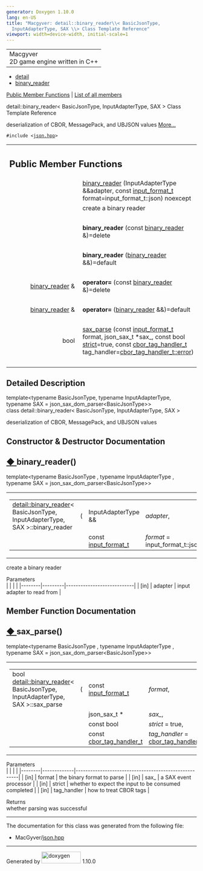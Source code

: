 ```yaml
---
generator: Doxygen 1.10.0
lang: en-US
title: "Macgyver: detail::binary_reader\\< BasicJsonType,
  InputAdapterType, SAX \\> Class Template Reference"
viewport: width=device-width, initial-scale=1
---
```


<div id="top">

<div id="titlearea">

<table data-cellspacing="0" data-cellpadding="0">
<colgroup>
<col style="width: 100%" />
</colgroup>
<tbody>
<tr id="projectrow" class="odd">
<td id="projectalign"><div id="projectname">
Macgyver
</div>
<div id="projectbrief">
2D game engine written in C++
</div></td>
</tr>
</tbody>
</table>

</div>

<div id="main-nav">

</div>

<div id="nav-path" class="navpath">

- <a href="namespacedetail.html" class="el">detail</a>
- <a href="classdetail_1_1binary__reader.html"
  class="el">binary_reader</a>

</div>

</div>

<div class="header">

<div class="summary">

[Public Member Functions](#pub-methods) \| [List of all
members](classdetail_1_1binary__reader-members.html)

</div>

<div class="headertitle">

<div class="title">

detail::binary_reader\< BasicJsonType, InputAdapterType, SAX \> Class
Template Reference

</div>

</div>

</div>

<div class="contents">

deserialization of CBOR, MessagePack, and UBJSON values
[More...](#details)

`#include <`<a href="json_8hpp_source.html" class="el"><code>json.hpp</code></a>`>`

<table class="memberdecls">
<colgroup>
<col style="width: 50%" />
<col style="width: 50%" />
</colgroup>
<tbody>
<tr class="odd heading">
<td colspan="2"><h2 id="public-member-functions"
class="groupheader"><span id="pub-methods"></span> Public Member
Functions</h2></td>
</tr>
<tr id="r_a5dc3e9216177efe30686876d3faccf52"
class="even memitem:a5dc3e9216177efe30686876d3faccf52">
<td class="memItemLeft" style="text-align: right;"
data-valign="top"> </td>
<td class="memItemRight" data-valign="bottom"><a
href="#a5dc3e9216177efe30686876d3faccf52" class="el">binary_reader</a>
(InputAdapterType &amp;&amp;adapter, const <a
href="namespacedetail.html#a0ab3b338d0eadc6890b72cccef0ea04f"
class="el">input_format_t</a> format=input_format_t::json) noexcept</td>
</tr>
<tr class="odd memdesc:a5dc3e9216177efe30686876d3faccf52">
<td class="mdescLeft"> </td>
<td class="mdescRight">create a binary reader<br />
</td>
</tr>
<tr class="even separator:a5dc3e9216177efe30686876d3faccf52">
<td colspan="2" class="memSeparator"> </td>
</tr>
<tr id="r_a03d3ad5fd319550b8ca4e54ddcf46ba0"
class="odd memitem:a03d3ad5fd319550b8ca4e54ddcf46ba0">
<td class="memItemLeft" style="text-align: right;"
data-valign="top"><span id="a03d3ad5fd319550b8ca4e54ddcf46ba0"></span>
 </td>
<td class="memItemRight"
data-valign="bottom"><strong>binary_reader</strong> (const <a
href="classdetail_1_1binary__reader.html" class="el">binary_reader</a>
&amp;)=delete</td>
</tr>
<tr class="even separator:a03d3ad5fd319550b8ca4e54ddcf46ba0">
<td colspan="2" class="memSeparator"> </td>
</tr>
<tr id="r_a4197fcaec6f876fd9019c0f6a48c7f0d"
class="odd memitem:a4197fcaec6f876fd9019c0f6a48c7f0d">
<td class="memItemLeft" style="text-align: right;"
data-valign="top"><span id="a4197fcaec6f876fd9019c0f6a48c7f0d"></span>
 </td>
<td class="memItemRight"
data-valign="bottom"><strong>binary_reader</strong> (<a
href="classdetail_1_1binary__reader.html" class="el">binary_reader</a>
&amp;&amp;)=default</td>
</tr>
<tr class="even separator:a4197fcaec6f876fd9019c0f6a48c7f0d">
<td colspan="2" class="memSeparator"> </td>
</tr>
<tr id="r_a66cae2a279b02a0f575866d7c26445bc"
class="odd memitem:a66cae2a279b02a0f575866d7c26445bc">
<td class="memItemLeft" style="text-align: right;"
data-valign="top"><span id="a66cae2a279b02a0f575866d7c26445bc"></span>
<a href="classdetail_1_1binary__reader.html"
class="el">binary_reader</a> &amp; </td>
<td class="memItemRight" data-valign="bottom"><strong>operator=</strong>
(const <a href="classdetail_1_1binary__reader.html"
class="el">binary_reader</a> &amp;)=delete</td>
</tr>
<tr class="even separator:a66cae2a279b02a0f575866d7c26445bc">
<td colspan="2" class="memSeparator"> </td>
</tr>
<tr id="r_afe5457eb25503d02f42d4e558dbbf554"
class="odd memitem:afe5457eb25503d02f42d4e558dbbf554">
<td class="memItemLeft" style="text-align: right;"
data-valign="top"><span id="afe5457eb25503d02f42d4e558dbbf554"></span>
<a href="classdetail_1_1binary__reader.html"
class="el">binary_reader</a> &amp; </td>
<td class="memItemRight" data-valign="bottom"><strong>operator=</strong>
(<a href="classdetail_1_1binary__reader.html"
class="el">binary_reader</a> &amp;&amp;)=default</td>
</tr>
<tr class="even separator:afe5457eb25503d02f42d4e558dbbf554">
<td colspan="2" class="memSeparator"> </td>
</tr>
<tr id="r_a8e1b5452ae426e1d7b48761859e7f52d"
class="odd memitem:a8e1b5452ae426e1d7b48761859e7f52d">
<td class="memItemLeft" style="text-align: right;"
data-valign="top">bool </td>
<td class="memItemRight" data-valign="bottom"><a
href="#a8e1b5452ae426e1d7b48761859e7f52d" class="el">sax_parse</a>
(const <a href="namespacedetail.html#a0ab3b338d0eadc6890b72cccef0ea04f"
class="el">input_format_t</a> format, json_sax_t *sax_, const bool <a
href="namespacedetail.html#abe7cfa1fd8fa706ff4392bff9d1a8298a2133fd717402a7966ee88d06f9e0b792"
class="el">strict</a>=true, const <a
href="namespacedetail.html#a7c070b2bf3d61e3d8b8013f6fb18d592"
class="el">cbor_tag_handler_t</a> tag_handler=<a
href="namespacedetail.html#a7c070b2bf3d61e3d8b8013f6fb18d592acb5e100e5a9a3e7f6d1fd97512215282"
class="el">cbor_tag_handler_t::error</a>)</td>
</tr>
<tr class="even separator:a8e1b5452ae426e1d7b48761859e7f52d">
<td colspan="2" class="memSeparator"> </td>
</tr>
</tbody>
</table>

<span id="details"></span>

## Detailed Description

<div class="textblock">

<div class="compoundTemplParams">

template\<typename BasicJsonType, typename InputAdapterType, typename
SAX = json_sax_dom_parser\<BasicJsonType\>\>  
class detail::binary_reader\< BasicJsonType, InputAdapterType, SAX \>

</div>

deserialization of CBOR, MessagePack, and UBJSON values

</div>

## Constructor & Destructor Documentation

<span id="a5dc3e9216177efe30686876d3faccf52"></span>

## <span class="permalink">[◆ ](#a5dc3e9216177efe30686876d3faccf52)</span>binary_reader()

<div class="memitem">

<div class="memproto">

<div class="memtemplate">

template\<typename BasicJsonType , typename InputAdapterType , typename
SAX = json_sax_dom_parser\<BasicJsonType\>\>

</div>

<table class="mlabels">
<colgroup>
<col style="width: 50%" />
<col style="width: 50%" />
</colgroup>
<tbody>
<tr class="odd">
<td class="mlabels-left"><table class="memname">
<tbody>
<tr class="odd">
<td class="memname"><a href="classdetail_1_1binary__reader.html"
class="el">detail::binary_reader</a>&lt; BasicJsonType,
InputAdapterType, SAX &gt;::binary_reader</td>
<td>(</td>
<td class="paramtype">InputAdapterType &amp;&amp;</td>
<td class="paramname"><span class="paramname"><em>adapter</em>,
</span></td>
</tr>
<tr class="even">
<td class="paramkey"></td>
<td></td>
<td class="paramtype">const <a
href="namespacedetail.html#a0ab3b338d0eadc6890b72cccef0ea04f"
class="el">input_format_t</a></td>
<td class="paramname"><span class="paramname"><em>format</em><span
class="paramdefsep"> = </span><span
class="paramdefval">input_format_t::json</span></span> )</td>
</tr>
</tbody>
</table></td>
<td class="mlabels-right"><span class="mlabels"><span
class="mlabel">inline</span><span class="mlabel">explicit</span><span
class="mlabel">noexcept</span></span></td>
</tr>
</tbody>
</table>

</div>

<div class="memdoc">

create a binary reader

Parameters  
|        |         |                            |
|--------|---------|----------------------------|
| \[in\] | adapter | input adapter to read from |

</div>

</div>

## Member Function Documentation

<span id="a8e1b5452ae426e1d7b48761859e7f52d"></span>

## <span class="permalink">[◆ ](#a8e1b5452ae426e1d7b48761859e7f52d)</span>sax_parse()

<div class="memitem">

<div class="memproto">

<div class="memtemplate">

template\<typename BasicJsonType , typename InputAdapterType , typename
SAX = json_sax_dom_parser\<BasicJsonType\>\>

</div>

<table class="mlabels">
<colgroup>
<col style="width: 50%" />
<col style="width: 50%" />
</colgroup>
<tbody>
<tr class="odd">
<td class="mlabels-left"><table class="memname">
<tbody>
<tr class="odd">
<td class="memname">bool <a href="classdetail_1_1binary__reader.html"
class="el">detail::binary_reader</a>&lt; BasicJsonType,
InputAdapterType, SAX &gt;::sax_parse</td>
<td>(</td>
<td class="paramtype">const <a
href="namespacedetail.html#a0ab3b338d0eadc6890b72cccef0ea04f"
class="el">input_format_t</a></td>
<td class="paramname"><span class="paramname"><em>format</em>,
</span></td>
</tr>
<tr class="even">
<td class="paramkey"></td>
<td></td>
<td class="paramtype">json_sax_t *</td>
<td class="paramname"><span class="paramname"><em>sax_</em>,
</span></td>
</tr>
<tr class="odd">
<td class="paramkey"></td>
<td></td>
<td class="paramtype">const bool</td>
<td class="paramname"><span class="paramname"><em>strict</em><span
class="paramdefsep"> = </span><span class="paramdefval">true</span>,
</span></td>
</tr>
<tr class="even">
<td class="paramkey"></td>
<td></td>
<td class="paramtype">const <a
href="namespacedetail.html#a7c070b2bf3d61e3d8b8013f6fb18d592"
class="el">cbor_tag_handler_t</a></td>
<td class="paramname"><span class="paramname"><em>tag_handler</em><span
class="paramdefsep"> = </span><span class="paramdefval"><a
href="namespacedetail.html#a7c070b2bf3d61e3d8b8013f6fb18d592acb5e100e5a9a3e7f6d1fd97512215282"
class="el">cbor_tag_handler_t::error</a></span></span> )</td>
</tr>
</tbody>
</table></td>
<td class="mlabels-right"><span class="mlabels"><span
class="mlabel">inline</span></span></td>
</tr>
</tbody>
</table>

</div>

<div class="memdoc">

Parameters  
|        |             |                                                      |
|--------|-------------|------------------------------------------------------|
| \[in\] | format      | the binary format to parse                           |
| \[in\] | sax\_       | a SAX event processor                                |
| \[in\] | strict      | whether to expect the input to be consumed completed |
| \[in\] | tag_handler | how to treat CBOR tags                               |

<!-- -->

Returns  
whether parsing was successful

</div>

</div>

------------------------------------------------------------------------

The documentation for this class was generated from the following file:

- MacGyver/<a href="json_8hpp_source.html" class="el">json.hpp</a>

</div>

------------------------------------------------------------------------

<span class="small">Generated
by [<img src="doxygen.svg" class="footer" width="104" height="31"
alt="doxygen" />](https://www.doxygen.org/index.html) 1.10.0</span>
